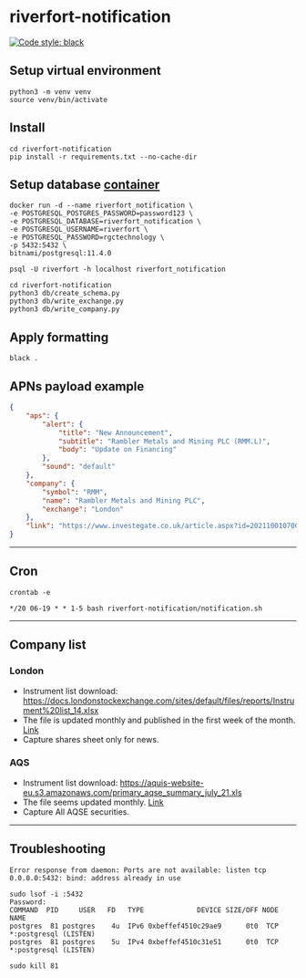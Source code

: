 # riverfort-notification
[![Code style: black](https://img.shields.io/badge/code%20style-black-000000.svg)](https://github.com/psf/black)

## Setup virtual environment
```
python3 -m venv venv
source venv/bin/activate
```

## Install
```
cd riverfort-notification
pip install -r requirements.txt --no-cache-dir
```

## Setup database [container](https://github.com/bitnami/bitnami-docker-postgresql)
```
docker run -d --name riverfort_notification \
-e POSTGRESQL_POSTGRES_PASSWORD=password123 \
-e POSTGRESQL_DATABASE=riverfort_notification \
-e POSTGRESQL_USERNAME=riverfort \
-e POSTGRESQL_PASSWORD=rgctechnology \
-p 5432:5432 \
bitnami/postgresql:11.4.0
```
```
psql -U riverfort -h localhost riverfort_notification
```
```
cd riverfort-notification
python3 db/create_schema.py
python3 db/write_exchange.py
python3 db/write_company.py
```

## Apply formatting
```
black .
```

## APNs payload example
```JSON
{
    "aps": {
        "alert": {
            "title": "New Announcement",
            "subtitle": "Rambler Metals and Mining PLC (RMM.L)",
            "body": "Update on Financing"
        },
        "sound": "default"
    },
    "company": {
        "symbol": "RMM",
        "name": "Rambler Metals and Mining PLC",
        "exchange": "London"
    },
    "link": "https://www.investegate.co.uk/article.aspx?id=202110010700076905N"
}
```
---
## Cron
```
crontab -e
```
```
*/20 06-19 * * 1-5 bash riverfort-notification/notification.sh
```

---
## Company list
### London
  * Instrument list download: https://docs.londonstockexchange.com/sites/default/files/reports/Instrument%20list_14.xlsx
  * The file is updated monthly and published in the first week of the month. [Link](https://www.londonstockexchange.com/reports?tab=instruments)
  * Capture shares sheet only for news.
### AQS
  * Instrument list download: https://aquis-website-eu.s3.amazonaws.com/primary_aqse_summary_july_21.xls
  * The file seems updated monthly. [Link](https://www.aquis.eu/aquis-stock-exchange/for-investors/market-statistics-data)
  * Capture All AQSE securities.

---
## Troubleshooting
```
Error response from daemon: Ports are not available: listen tcp 0.0.0.0:5432: bind: address already in use
```
```
sudo lsof -i :5432
Password:
COMMAND  PID     USER   FD   TYPE             DEVICE SIZE/OFF NODE NAME
postgres  81 postgres    4u  IPv6 0xbeffef4510c29ae9      0t0  TCP *:postgresql (LISTEN)
postgres  81 postgres    5u  IPv4 0xbeffef4510c31e51      0t0  TCP *:postgresql (LISTEN)
```
```
sudo kill 81
```

